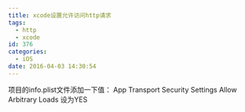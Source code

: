 ```yaml
---
title: xcode设置允许访问http请求
tags:
  - http
  - xcode
id: 376
categories:
  - iOS
date: 2016-04-03 14:30:54
---
```


项目的info.plist文件添加一下值：
  App Transport Security Settings
    Allow Arbitrary Loads 设为YES